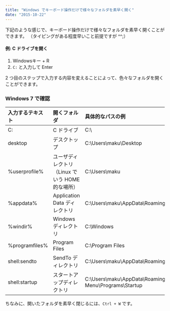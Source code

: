 ```yaml
---
title: "Windows でキーボード操作だけで様々なフォルダを素早く開く"
date: "2015-10-22"
---
```


下記のような感じで、キーボード操作だけで様々なフォルダを素早く開くことができます。
（タイピングがある程度早いこと前提ですが ^^;）

#### 例: C ドライブを開く
1. Windowsキー + R
2. `C:` と入力して Enter

2 つ目のステップで入力する内容を変えることによって、色々なフォルダを開くことができます。

### Windows 7 で確認

| 入力するテキスト | 開くフォルダ | 具体的なパスの例 |
| :--------------- | :----------- | :--------------- |
| C: | C ドライブ | C:\ |
| desktop | デスクトップ | C:\Users\maku\Desktop |
| %userprofile% | ユーザディレクトリ（Linux でいう HOME 的な場所） | C:\Users\maku |
| %appdata% | Application Data ディレクトリ | C:\Users\maku\AppData\Roaming |
| %windir% | Windows ディレクトリ | C:\Windows |
| %programfiles% | Program Files | C:\Program Files |
| shell:sendto | SendTo ディレクトリ | C:\Users\maku\AppData\Roaming\Microsoft\Windows\SendTo |
| shell:startup | スタートアップディレクトリ | C:\Users\maku\AppData\Roaming\Microsoft\Windows\Start Menu\Programs\Startup |

ちなみに、開いたフォルダを素早く閉じるには、`Ctrl + W` です。

